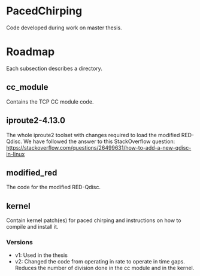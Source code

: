 # PacedChirping
Code developed during work on master thesis.

# Roadmap
Each subsection describes a directory.

## cc_module
Contains the TCP CC module code.

## iproute2-4.13.0
The whole iproute2 toolset with changes required to load the modified RED-Qdisc.
We have followed the answer to this StackOverflow question: https://stackoverflow.com/questions/26499631/how-to-add-a-new-qdisc-in-linux

## modified_red
The code for the modified RED-Qdisc.

## kernel
Contain kernel patch(es) for paced chirping and instructions on how to
compile and install it.

### Versions
- v1: Used in the thesis
- v2: Changed the code from operating in rate to operate in time gaps. Reduces the number of division done in the cc module and in the kernel.
